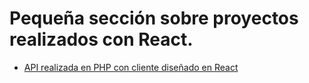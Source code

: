 # Pequeña sección sobre proyectos realizados con React. 

- [API realizada en PHP con cliente diseñado en React](https://github.com/Laura-luque/API-React)